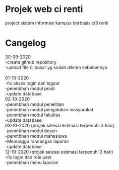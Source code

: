 # Projek web ci renti
project sistem informasi kampus berbasis ci3 renti

# Cangelog
30-09-2020<br/>
-create github repository<br/>
-upload file ci dasar yg sudah dikirim sebelumnya<br/><br/>
01-10-2020<br/>
-fix akses login dan logout<br/>
-penmbhan modul prodi<br/>
-update database<br/>
02-10-2020<br/>
-penmbhan modul penelitian<br/>
-penmbhan modul pengabdian masyarakat<br/>
-penmbhan modul fakultas<br/>
-update database<br/>
03-10-2020 (projek selesai estimasi terpenuhi 3 hari)<br/>
-penmbhan modul dosen<br/>
-penmbhan modul mahasiswa<br/>
-Menunggu rancangan laporan<br/>
-update database<br/>
12-10-2020 (projek selesai estimasi terpenuhi 3 hari)<br/>
-fix login dan role user<br/>
-penmbhan menu laporan<br/>